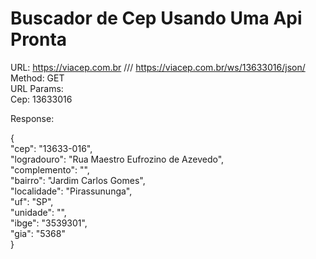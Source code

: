 # Buscador de Cep Usando Uma Api Pronta

URL: https://viacep.com.br   /// https://viacep.com.br/ws/13633016/json/  <br>
Method: GET <br>
URL Params: <br>
  Cep: 13633016   <br>                                                   
 
Response: <br>
<p>
  {<br>
  "cep": "13633-016",     <br>                                         
  "logradouro": "Rua Maestro Eufrozino de Azevedo",    <br>             
  "complemento": "", <br>
  "bairro": "Jardim Carlos Gomes",<br>
  "localidade": "Pirassununga",<br>
  "uf": "SP",<br>
  "unidade": "",<br>
  "ibge": "3539301",<br>
  "gia": "5368"<br>
}<br>

</p>
